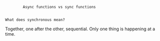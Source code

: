             Async functions vs sync functions


    What does synchronous mean?
Together, one after the other, sequential.
Only one thing is happening at a time.